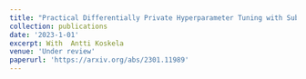 ```yaml
---
title: "Practical Differentially Private Hyperparameter Tuning with Subsampling"
collection: publications
date: '2023-1-01'
excerpt: With  Antti Koskela
venue: 'Under review'
paperurl: 'https://arxiv.org/abs/2301.11989'
---
```

